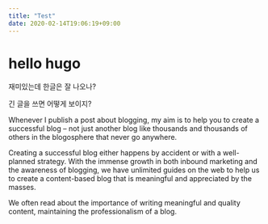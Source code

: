 ```yaml
---
title: "Test"
date: 2020-02-14T19:06:19+09:00
---
```


# hello hugo

재미있는데 한글은 잘 나오나?

긴 글을 쓰면 어떻게 보이지?

Whenever I publish a post about blogging, my aim is to help you to create a successful blog – not just another blog like thousands and thousands of others in the blogosphere that never go anywhere.

Creating a successful blog either happens by accident or with a well-planned strategy. With the immense growth in both inbound marketing and the awareness of blogging, we have unlimited guides on the web to help us to create a content-based blog that is meaningful and appreciated by the masses.

We often read about the importance of writing meaningful and quality content, maintaining the professionalism of a blog.

